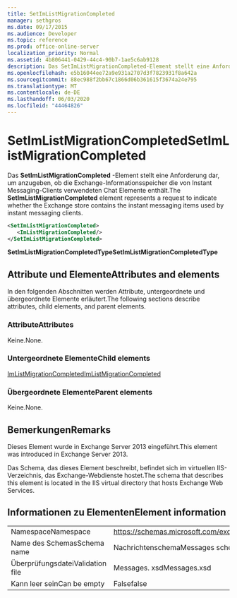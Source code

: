 ```yaml
---
title: SetImListMigrationCompleted
manager: sethgros
ms.date: 09/17/2015
ms.audience: Developer
ms.topic: reference
ms.prod: office-online-server
localization_priority: Normal
ms.assetid: 4b806441-0429-44c4-90b7-1ae5c6ab9128
description: Das SetImListMigrationCompleted-Element stellt eine Anforderung dar, um anzugeben, ob die Exchange-Informationsspeicher die von Instant Messaging-Clients verwendeten Chat Elemente enthält.
ms.openlocfilehash: e5b16044ee72a9e931a2707d3f7823931f8a642a
ms.sourcegitcommit: 88ec988f2bb67c1866d06b361615f3674a24e795
ms.translationtype: MT
ms.contentlocale: de-DE
ms.lasthandoff: 06/03/2020
ms.locfileid: "44464826"
---
```

# <a name="setimlistmigrationcompleted"></a><span data-ttu-id="80d92-103">SetImListMigrationCompleted</span><span class="sxs-lookup"><span data-stu-id="80d92-103">SetImListMigrationCompleted</span></span>

<span data-ttu-id="80d92-104">Das **SetImListMigrationCompleted** -Element stellt eine Anforderung dar, um anzugeben, ob die Exchange-Informationsspeicher die von Instant Messaging-Clients verwendeten Chat Elemente enthält.</span><span class="sxs-lookup"><span data-stu-id="80d92-104">The **SetImListMigrationCompleted** element represents a request to indicate whether the Exchange store contains the instant messaging items used by instant messaging clients.</span></span> 
  
```XML
<SetImListMigrationCompleted>
   <ImListMigrationCompleted/>
</SetImListMigrationCompleted>
```

 <span data-ttu-id="80d92-105">**SetImListMigrationCompletedType**</span><span class="sxs-lookup"><span data-stu-id="80d92-105">**SetImListMigrationCompletedType**</span></span>
## <a name="attributes-and-elements"></a><span data-ttu-id="80d92-106">Attribute und Elemente</span><span class="sxs-lookup"><span data-stu-id="80d92-106">Attributes and elements</span></span>

<span data-ttu-id="80d92-107">In den folgenden Abschnitten werden Attribute, untergeordnete und übergeordnete Elemente erläutert.</span><span class="sxs-lookup"><span data-stu-id="80d92-107">The following sections describe attributes, child elements, and parent elements.</span></span>
  
### <a name="attributes"></a><span data-ttu-id="80d92-108">Attribute</span><span class="sxs-lookup"><span data-stu-id="80d92-108">Attributes</span></span>

<span data-ttu-id="80d92-109">Keine.</span><span class="sxs-lookup"><span data-stu-id="80d92-109">None.</span></span>
  
### <a name="child-elements"></a><span data-ttu-id="80d92-110">Untergeordnete Elemente</span><span class="sxs-lookup"><span data-stu-id="80d92-110">Child elements</span></span>

[<span data-ttu-id="80d92-111">ImListMigrationCompleted</span><span class="sxs-lookup"><span data-stu-id="80d92-111">ImListMigrationCompleted</span></span>](imlistmigrationcompleted.md)
  
### <a name="parent-elements"></a><span data-ttu-id="80d92-112">Übergeordnete Elemente</span><span class="sxs-lookup"><span data-stu-id="80d92-112">Parent elements</span></span>

<span data-ttu-id="80d92-113">Keine.</span><span class="sxs-lookup"><span data-stu-id="80d92-113">None.</span></span>
  
## <a name="remarks"></a><span data-ttu-id="80d92-114">Bemerkungen</span><span class="sxs-lookup"><span data-stu-id="80d92-114">Remarks</span></span>

<span data-ttu-id="80d92-115">Dieses Element wurde in Exchange Server 2013 eingeführt.</span><span class="sxs-lookup"><span data-stu-id="80d92-115">This element was introduced in Exchange Server 2013.</span></span>
  
<span data-ttu-id="80d92-116">Das Schema, das dieses Element beschreibt, befindet sich im virtuellen IIS-Verzeichnis, das Exchange-Webdienste hostet.</span><span class="sxs-lookup"><span data-stu-id="80d92-116">The schema that describes this element is located in the IIS virtual directory that hosts Exchange Web Services.</span></span>
  
## <a name="element-information"></a><span data-ttu-id="80d92-117">Informationen zu Elementen</span><span class="sxs-lookup"><span data-stu-id="80d92-117">Element information</span></span>

|||
|:-----|:-----|
|<span data-ttu-id="80d92-118">Namespace</span><span class="sxs-lookup"><span data-stu-id="80d92-118">Namespace</span></span>  <br/> |https://schemas.microsoft.com/exchange/services/2006/messages  <br/> |
|<span data-ttu-id="80d92-119">Name des Schemas</span><span class="sxs-lookup"><span data-stu-id="80d92-119">Schema name</span></span>  <br/> |<span data-ttu-id="80d92-120">Nachrichtenschema</span><span class="sxs-lookup"><span data-stu-id="80d92-120">Messages schema</span></span>  <br/> |
|<span data-ttu-id="80d92-121">Überprüfungsdatei</span><span class="sxs-lookup"><span data-stu-id="80d92-121">Validation file</span></span>  <br/> |<span data-ttu-id="80d92-122">Messages. xsd</span><span class="sxs-lookup"><span data-stu-id="80d92-122">Messages.xsd</span></span>  <br/> |
|<span data-ttu-id="80d92-123">Kann leer sein</span><span class="sxs-lookup"><span data-stu-id="80d92-123">Can be empty</span></span>  <br/> |<span data-ttu-id="80d92-124">False</span><span class="sxs-lookup"><span data-stu-id="80d92-124">false</span></span>  <br/> |
   

